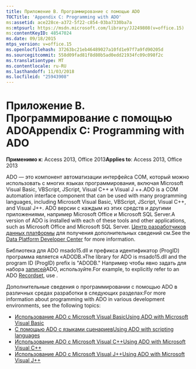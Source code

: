 ```yaml
---
title: Приложение В. Программирование с помощью ADO
TOCTitle: 'Appendix C: Programming with ADO'
ms:assetid: ace228ce-a372-5f22-c854-03ba7330ba7a
ms:mtpsurl: https://msdn.microsoft.com/library/JJ249808(v=office.15)
ms:contentKeyID: 48547024
ms.date: 09/18/2015
mtps_version: v=office.15
ms.openlocfilehash: 37263bc21eb46489027a10fd1e97f7a9fd90205d
ms.sourcegitcommit: 558d09fad81f8d80b5ad0edd21934fc09c098f2c
ms.translationtype: MT
ms.contentlocale: ru-RU
ms.lasthandoff: 11/03/2018
ms.locfileid: "25943908"
---
```

# <a name="appendix-c-programming-with-ado"></a><span data-ttu-id="5161f-102">Приложение В. Программирование с помощью ADO</span><span class="sxs-lookup"><span data-stu-id="5161f-102">Appendix C: Programming with ADO</span></span>

<span data-ttu-id="5161f-103">**Применимо к**: Access 2013, Office 2013</span><span class="sxs-lookup"><span data-stu-id="5161f-103">**Applies to**: Access 2013, Office 2013</span></span>

<span data-ttu-id="5161f-104">ADO — это компонент автоматизации интерфейса COM, который можно использовать с многих языках программирования, включая Microsoft Visual Basic, VBScript, JScript, Visual C++ и Visual J ++.</span><span class="sxs-lookup"><span data-stu-id="5161f-104">ADO is a COM automation interface component that can be used with many programming languages, including Microsoft Visual Basic, VBScript, JScript, Visual C++, and Visual J++.</span></span> <span data-ttu-id="5161f-105">ADO версии с каждым из этих средств и другими приложениями, например Microsoft Office и Microsoft SQL Server.</span><span class="sxs-lookup"><span data-stu-id="5161f-105">A version of ADO is installed with each of these tools and other applications, such as Microsoft Office and Microsoft SQL Server.</span></span> <span data-ttu-id="5161f-106">[Центр разработчиков данных платформы](https://msdn.microsoft.com/data/default.aspx) для получения дополнительных сведений см.</span><span class="sxs-lookup"><span data-stu-id="5161f-106">See the [Data Platform Developer Center](https://msdn.microsoft.com/data/default.aspx) for more information.</span></span>

<span data-ttu-id="5161f-107">Библиотека для ADO msado15.dll и префикса идентификатор (ProgID) программа является «ADODB.»</span><span class="sxs-lookup"><span data-stu-id="5161f-107">The library for ADO is msado15.dll and the program ID (ProgID) prefix is "ADODB."</span></span> <span data-ttu-id="5161f-108">Например чтобы явно задать для набора [записей](recordset-object-ado.md)ADO, используйте.</span><span class="sxs-lookup"><span data-stu-id="5161f-108">For example, to explicitly refer to an ADO [Recordset](recordset-object-ado.md), use .</span></span>

<span data-ttu-id="5161f-109">Дополнительные сведения о программировании с помощью ADO в различных средах разработки в следующих разделах:</span><span class="sxs-lookup"><span data-stu-id="5161f-109">For more information about programming with ADO in various development environments, see the following topics:</span></span>

- [<span data-ttu-id="5161f-110">Использование ADO с Microsoft Visual Basic</span><span class="sxs-lookup"><span data-stu-id="5161f-110">Using ADO with Microsoft Visual Basic</span></span>](using-ado-with-microsoft-visual-basic.md)
- [<span data-ttu-id="5161f-111">С помощью ADO с языками сценариев</span><span class="sxs-lookup"><span data-stu-id="5161f-111">Using ADO with scripting languages</span></span>](using-ado-with-scripting-languages.md)
- [<span data-ttu-id="5161f-112">Использование ADO с Microsoft Visual C++</span><span class="sxs-lookup"><span data-stu-id="5161f-112">Using ADO with Microsoft Visual C++</span></span>](using-ado-with-microsoft-visual-c.md)
- [<span data-ttu-id="5161f-113">Использование ADO с Microsoft Visual J++</span><span class="sxs-lookup"><span data-stu-id="5161f-113">Using ADO with Microsoft Visual J++</span></span>](using-ado-with-microsoft-visual-j.md)




